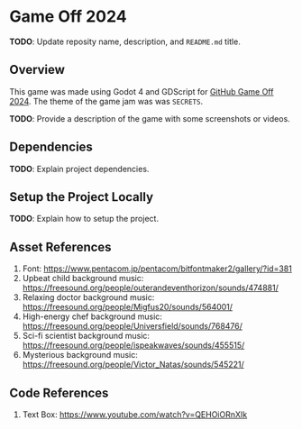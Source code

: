 # Game Off 2024

**TODO**: Update reposity name, description, and `README.md` title.

## Overview 
This game was made using Godot 4 and GDScript for [GitHub Game Off 2024](https://itch.io/jam/game-off-2024). The theme of the game jam was was `SECRETS`.

**TODO**: Provide a description of the game with some screenshots or videos.

## Dependencies

**TODO**: Explain project dependencies.

## Setup the Project Locally

**TODO**: Explain how to setup the project.

## Asset References
1. Font: https://www.pentacom.jp/pentacom/bitfontmaker2/gallery/?id=381
2. Upbeat child background music: https://freesound.org/people/outerandeventhorizon/sounds/474881/
3. Relaxing doctor background music: https://freesound.org/people/Migfus20/sounds/564001/
4. High-energy chef background music: https://freesound.org/people/Universfield/sounds/768476/
5. Sci-fi scientist background music: https://freesound.org/people/ispeakwaves/sounds/455515/
6. Mysterious background music: https://freesound.org/people/Victor_Natas/sounds/545221/

## Code References
1. Text Box: https://www.youtube.com/watch?v=QEHOiORnXIk 